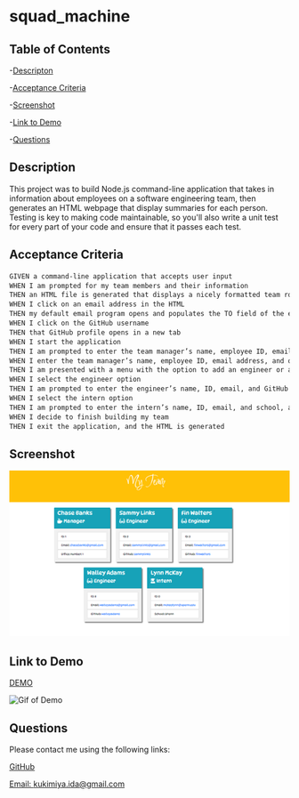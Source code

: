 # squad_machine

## Table of Contents

-[Descripton](#description)

-[Acceptance Criteria](#acceptance-criteria)

-[Screenshot](#screenshot)

-[Link to Demo](#link-to-demo)

-[Questions](#questions)

## Description

This project was to build Node.js command-line application that takes in information about employees on a software engineering team, then generates an HTML webpage that display summaries for each person. Testing is key to making code maintainable, so you'll also write a unit test for every part of your code and ensure that it passes each test.

## Acceptance Criteria

```md
GIVEN a command-line application that accepts user input
WHEN I am prompted for my team members and their information
THEN an HTML file is generated that displays a nicely formatted team roster based on user input
WHEN I click on an email address in the HTML
THEN my default email program opens and populates the TO field of the email with the address
WHEN I click on the GitHub username
THEN that GitHub profile opens in a new tab
WHEN I start the application
THEN I am prompted to enter the team manager’s name, employee ID, email address, and office number
WHEN I enter the team manager’s name, employee ID, email address, and office number
THEN I am presented with a menu with the option to add an engineer or an intern or to finish building my team
WHEN I select the engineer option
THEN I am prompted to enter the engineer’s name, ID, email, and GitHub username, and I am taken back to the menu
WHEN I select the intern option
THEN I am prompted to enter the intern’s name, ID, email, and school, and I am taken back to the menu
WHEN I decide to finish building my team
THEN I exit the application, and the HTML is generated
```

## Screenshot

![screenshot of project](./assets/images/Picture2.png)

## Link to Demo

[DEMO](https://drive.google.com/file/d/18W7GZzI1siSmc4FXL6Hjdy0FPk7xtl8f/view)

![Gif of Demo](./assets/gif/Squad_machine.gif)

## Questions

  Please contact me using the following links:

  [GitHub](https://github.com/https://github.com/idakukimiya)

  [Email: kukimiya.ida@gmail.com](mailto:kukimiya.ida@gmail.com)
